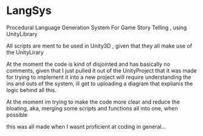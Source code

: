 # LangSys
Procedural Language Generation System For Game Story Telling , using UnityLibrary

All scripts are ment to be used in Unity3D , given that they all make use of the UnityLirary

At the moment the code is kind of disjointed and has basically no comments, given that I just pulled it out of the UnityProject that it was made for
trying to implement it into a new project will require understanding the ins and outs of the system, ill get to uploading a diagram that explianis the logic
behind all this.

At the moment im trying to make the code more clear and reduce the bloating, aka, merging some scripts and functions all into one, when possible

this was all made when I wasnt proficient at coding in general...
